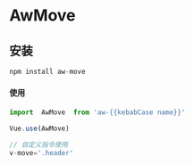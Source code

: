 # AwMove

## 安装

```javascript
npm install aw-move
```

#### 使用

```js
import  AwMove  from 'aw-{{kebabCase name}}'

Vue.use(AwMove)

// 自定义指令使用
v-move='.header'
```
